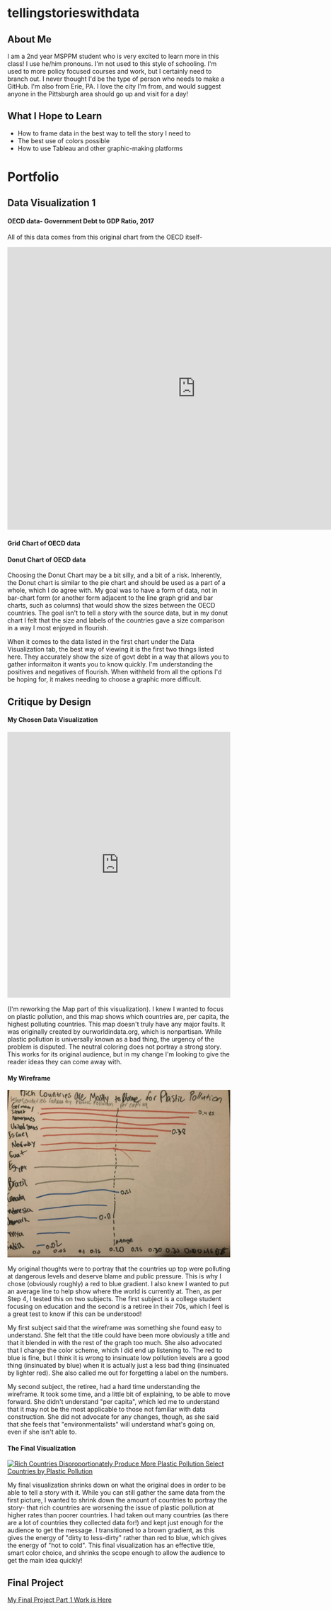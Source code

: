 # tellingstorieswithdata

## About Me

I am a 2nd year MSPPM student who is very excited to learn more in this class! I use he/him pronouns. I'm not used to this style of schooling. I'm used to more policy focused courses and work, but I certainly need to branch out. I never thought I'd be the type of person who needs to make a GitHub. I'm also from Erie, PA. I love the city I'm from, and would suggest anyone in the Pittsburgh area should go up and visit for a day! 

## What I Hope to Learn

- How to frame data in the best way to tell the story I need to 
- The best use of colors possible
- How to use Tableau and other graphic-making platforms

# Portfolio

## Data Visualization 1
#### OECD data- Government Debt to GDP Ratio, 2017
All of this data comes from this original chart from the OECD itself-

<iframe src="https://data.oecd.org/chart/6sDW" width="850" height="638" style="border: 0" mozallowfullscreen="true" webkitallowfullscreen="true" allowfullscreen="true"><a href="https://data.oecd.org/chart/6sDW" target="_blank">OECD Chart: General government debt, Total, % of GDP, Annual, 2017</a></iframe>

#### Grid Chart of OECD data

<div class="flourish-embed flourish-chart" data-src="visualisation/7255387"><script src="https://public.flourish.studio/resources/embed.js"></script></div>

#### Donut Chart of OECD data
<div class="flourish-embed flourish-chart" data-src="visualisation/7255764"><script src="https://public.flourish.studio/resources/embed.js"></script></div>

Choosing the Donut Chart may be a bit silly, and a bit of a risk. Inherently, the Donut chart is similar to the pie chart and should be used as a part of a whole, which I do agree with. My goal was to have a form of data, not in bar-chart form (or another form adjacent to the line graph grid and bar charts, such as columns) that would show the sizes between the OECD countries. The goal isn't to tell a story with the source data, but in my donut chart I felt that the size and labels of the countries gave a size comparison in a way I most enjoyed in flourish. 

When it comes to the data listed in the first chart under the Data Visualization tab, the best way of viewing it is the first two things listed here. They accurately show the size of govt debt in a way that allows you to gather informaiton it wants you to know quickly. I'm understanding the positives and negatives of flourish. When withheld from all the options I'd be hoping for, it makes needing to choose a graphic more difficult. 

## Critique by Design 

#### My Chosen Data Visualization 
<iframe src="https://ourworldindata.org/grapher/plastic-waste-per-capita?tab=chart" loading="lazy" style="width: 100%; height: 600px; border: 0px none;"></iframe>

(I'm reworking the Map part of this visualization). I knew I wanted to focus on plastic pollution, and this map shows which countries are, per capita, the highest polluting countries. This map doesn't truly have any major faults. It was originally created by ourworldindata.org, which is nonpartisan. While plastic pollution is universally known as a bad thing, the urgency of the problem is disputed. The neutral coloring does not portray a strong story. This works for its original audience, but in my change I'm looking to give the reader ideas they can come away with. 

#### My Wireframe

![My Original Wireframe](IMG-4488.jpg)

My original thoughts were to portray that the countries up top were polluting at dangerous levels and deserve blame and public pressure. This is why I chose (obviously roughly) a red to blue gradient. I also knew I wanted to put an average line to help show where the world is currently at. Then, as per Step 4, I tested this on two subjects. The first subject is a college student focusing on education and the second is a retiree in their 70s, which I feel is a great test to know if this can be understood! 

My first subject said that the wireframe was something she found easy to understand. She felt that the title could have been more obviously a title and that it blended in with the rest of the graph too much. She also advocated that I change the color scheme, which I did end up listening to. The red to blue is fine, but I think it is wrong to insinuate low pollution levels are a good thing (insinuated by blue) when it is actually just a less bad thing (insinuated by lighter red). She also called me out for forgetting a label on the numbers.  

My second subject, the retiree, had a hard time understanding the wireframe. It took some time, and a little bit of explaining, to be able to move forward. She didn't understand "per capita", which led me to understand that it may not be the most applicable to those not familiar with data construction. She did not advocate for any changes, though, as she said that she feels that "environmentalists" will understand what's going on, even if she isn't able to. 

#### The Final Visualization 

<div class='tableauPlaceholder' id='viz1632432501059' style='position: relative'><noscript><a href='#'><img alt='Rich Countries Disproportionately Produce More Plastic Pollution Select Countries by Plastic Pollution  ' src='https:&#47;&#47;public.tableau.com&#47;static&#47;images&#47;St&#47;Step5TSWD920&#47;Sheet1&#47;1_rss.png' style='border: none' /></a></noscript><object class='tableauViz'  style='display:none;'><param name='host_url' value='https%3A%2F%2Fpublic.tableau.com%2F' /> <param name='embed_code_version' value='3' /> <param name='site_root' value='' /><param name='name' value='Step5TSWD920&#47;Sheet1' /><param name='tabs' value='no' /><param name='toolbar' value='yes' /><param name='static_image' value='https:&#47;&#47;public.tableau.com&#47;static&#47;images&#47;St&#47;Step5TSWD920&#47;Sheet1&#47;1.png' /> <param name='animate_transition' value='yes' /><param name='display_static_image' value='yes' /><param name='display_spinner' value='yes' /><param name='display_overlay' value='yes' /><param name='display_count' value='yes' /><param name='language' value='en-US' /><param name='filter' value='publish=yes' /></object></div>                <script type='text/javascript'>                    
 var divElement = document.getElementById('viz1632432501059');
  var vizElement = divElement.getElementsByTagName('object')[0];
  vizElement.style.width='100%';vizElement.style.height=(divElement.offsetWidth*0.75)+'px';
  var scriptElement = document.createElement('script');                    
  scriptElement.src = 'https://public.tableau.com/javascripts/api/viz_v1.js';
  vizElement.parentNode.insertBefore(scriptElement, vizElement);                
</script>

My final visualization shrinks down on what the original does in order to be able to tell a story with it. While you can still gather the same data from the first picture, I wanted to shrink down the amount of countries to portray the story- that rich countries are worsening the issue of plastic pollution at higher rates than poorer countries. I had taken out many countries (as there are a lot of countries they collected data for!) and kept just enough for the audience to get the message. I transitioned to a brown gradient, as this gives the energy of "dirty to less-dirty" rather than red to blue, which gives the energy of "hot to cold". This final visualization has an effective title, smart color choice, and shrinks the scope enough to allow the audience to get the main idea quickly! 

## Final Project

[My Final Project Part 1 Work is Here](final_project_samzdunski.md)
